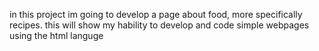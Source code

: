 in this project im going to develop a page about food, more specifically recipes. this will show my hability to develop and code simple webpages using the html languge
